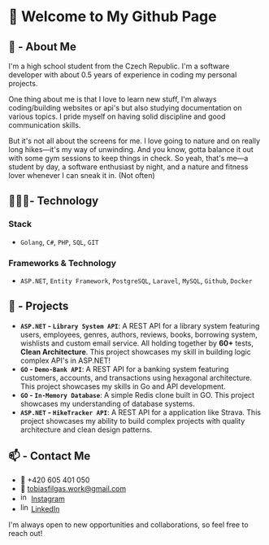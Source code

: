 # 👋 Welcome to My Github Page

## 👀 - About Me

I'm a high school student from the Czech Republic. I'm a software developer with about 0.5 years of experience in coding my personal projects.

One thing about me is that I love to learn new stuff, I'm always coding/building websites or api's but also studying documentation on various topics. I pride myself on having solid discipline and good communication skills.

But it's not all about the screens for me. I love going to nature and on really long hikes—it's my way of unwinding. And you know, gotta balance it out with some gym sessions to keep things in check. So yeah, that's me—a student by day, a software enthusiast by night, and a nature and fitness lover whenever I can sneak it in. (Not often)

## 👨🏽‍💻- Technology

### **Stack**

- `Golang`, `C#`, `PHP`, `SQL`, `GIT`

### **Frameworks & Technology**

- `ASP.NET`, `Entity Framework`, `PostgreSQL`, `Laravel`, `MySQL`, `Github`, `Docker`

## 📐 - Projects

- **`ASP.NET` - `Library System API`**: A REST API for a library system featuring users, employees, genres, authors, reviews, books, borrowing system, wishlists and custom email service. All holding together by **60+** tests, **Clean Architecture**. This project showcases my skill in building logic complex API's in ASP.NET!
- **`GO` - `Demo-Bank API`**: A REST API for a banking system featuring customers, accounts, and transactions using hexagonal architecture. This project showcases my skills in Go and API development.
- **`GO` - `In-Memory Database`**: A simple Redis clone built in GO. This project showcases my understanding of database systems.
- **`ASP.NET` - `HikeTracker API`**: A REST API for a application like Strava. This project showcases my ability to build complex projects with quality architecture and clean design patterns.

## 📫 - Contact Me

- 📱 +420 605 401 050
- 📧 [tobiasfilgas.work@gmail.com](mailto:tobiasfilgas.work@gmail.com)
- <img src="https://upload.wikimedia.org/wikipedia/commons/thumb/9/95/Instagram_logo_2022.svg/1200px-Instagram_logo_2022.svg.png" alt="instagram" width="17"/> [Instagram](https://www.instagram.com/deadtobi999/)
- <img src="https://store-images.s-microsoft.com/image/apps.31120.9007199266245564.44dc7699-748d-4c34-ba5e-d04eb48f7960.bc4172bd-63f0-455a-9acd-5457f44e4473" alt="linkedin" width="17"> [LinkedIn](https://www.linkedin.com/in/tobiasfilgas/)

I'm always open to new opportunities and collaborations, so feel free to reach out!
